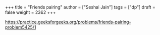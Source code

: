 +++
title = "Friends pairing"
author = ["Seshal Jain"]
tags = ["dp"]
draft = false
weight = 2362
+++

<https://practice.geeksforgeeks.org/problems/friends-pairing-problem5425/1>
